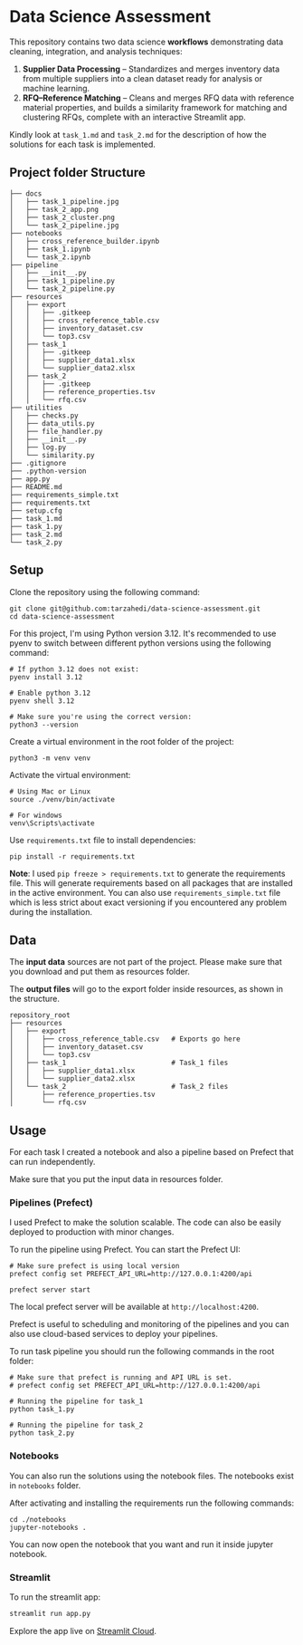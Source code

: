 # Data Science Assessment

This repository contains two data science **workflows** demonstrating data cleaning, integration, and analysis techniques:

1. **Supplier Data Processing** – Standardizes and merges inventory data from multiple suppliers into a clean dataset ready for analysis or machine learning.
2. **RFQ–Reference Matching** – Cleans and merges RFQ data with reference material properties, and builds a similarity framework for matching and clustering RFQs, complete with an interactive Streamlit app.

Kindly look at `task_1.md` and `task_2.md` for the description of how the solutions
for each task is implemented.

## Project folder Structure

```text
├── docs
│   ├── task_1_pipeline.jpg
│   ├── task_2_app.png
│   ├── task_2_cluster.png
│   └── task_2_pipeline.jpg
├── notebooks
│   ├── cross_reference_builder.ipynb
│   ├── task_1.ipynb
│   └── task_2.ipynb
├── pipeline
│   ├── __init__.py
│   ├── task_1_pipeline.py
│   └── task_2_pipeline.py
├── resources
│   ├── export
│   │   ├── .gitkeep
│   │   ├── cross_reference_table.csv
│   │   ├── inventory_dataset.csv
│   │   └── top3.csv
│   ├── task_1
│   │   ├── .gitkeep
│   │   ├── supplier_data1.xlsx
│   │   └── supplier_data2.xlsx
│   ├── task_2
│   │   ├── .gitkeep
│   │   ├── reference_properties.tsv
│   │   └── rfq.csv
├── utilities
│   ├── checks.py
│   ├── data_utils.py
│   ├── file_handler.py
│   ├── __init__.py
│   ├── log.py
│   └── similarity.py
├── .gitignore
├── .python-version
├── app.py
├── README.md
├── requirements_simple.txt
├── requirements.txt
├── setup.cfg
├── task_1.md
├── task_1.py
├── task_2.md
└── task_2.py
```

## Setup


Clone the repository using the following command:

```shell
git clone git@github.com:tarzahedi/data-science-assessment.git
cd data-science-assessment
```

For this project, I'm using Python version 3.12. It's recommended to use pyenv
to switch between different python versions using the following command:

```shell
# If python 3.12 does not exist:
pyenv install 3.12

# Enable python 3.12
pyenv shell 3.12

# Make sure you're using the correct version:
python3 --version
```

Create a virtual environment in the root folder of the project:

```shell
python3 -m venv venv
```

Activate the virtual environment:

```shell
# Using Mac or Linux
source ./venv/bin/activate

# For windows
venv\Scripts\activate
```

Use `requirements.txt` file to install dependencies:

```shell
pip install -r requirements.txt
```

**Note**: I used `pip freeze > requirements.txt` to generate the requirements file.
This will generate requirements based on all packages that are installed in the active
environment. You can also use `requirements_simple.txt` file which is less strict about
exact versioning if you encountered any problem during the installation.

## Data

The **input data** sources are not part of the project. Please make sure that you download and put them as resources folder.

The **output files** will go to the export folder inside resources, as shown in the structure.

```text
repository_root
├── resources
│   ├── export
│   │   ├── cross_reference_table.csv   # Exports go here
│   │   ├── inventory_dataset.csv
│   │   └── top3.csv
│   ├── task_1                          # Task_1 files
│   │   ├── supplier_data1.xlsx
│   │   └── supplier_data2.xlsx
│   └── task_2                          # Task_2 files
│       ├── reference_properties.tsv
│       └── rfq.csv

```


## Usage

For each task I created a notebook and also a pipeline based on Prefect that can run
independently.

Make sure that you put the input data in resources folder.

### Pipelines (Prefect)

I used Prefect to make the solution scalable. The code can also be easily deployed to production with minor changes.

To run the pipeline using Prefect. You can start the Prefect UI:

```shell
# Make sure prefect is using local version
prefect config set PREFECT_API_URL=http://127.0.0.1:4200/api

prefect server start
```

The local prefect server will be available at `http://localhost:4200`.

Prefect is useful to scheduling and monitoring of the pipelines and you can also use
cloud-based services to deploy your pipelines.

To run task pipeline you should run the following commands in the root folder:

```shell
# Make sure that prefect is running and API URL is set.
# prefect config set PREFECT_API_URL=http://127.0.0.1:4200/api

# Running the pipeline for task_1
python task_1.py

# Running the pipeline for task_2
python task_2.py
```

### Notebooks

You can also run the solutions using the notebook files. The notebooks exist in
`notebooks` folder.

After activating and installing the requirements run the following commands:

```shell
cd ./notebooks
jupyter-notebooks .
```

You can now open the notebook that you want and run it inside jupyter notebook.

### Streamlit

To run the streamlit app:

```bash
streamlit run app.py
```

Explore the app live on [Streamlit Cloud](https://rfq-similarity.streamlit.app/).
